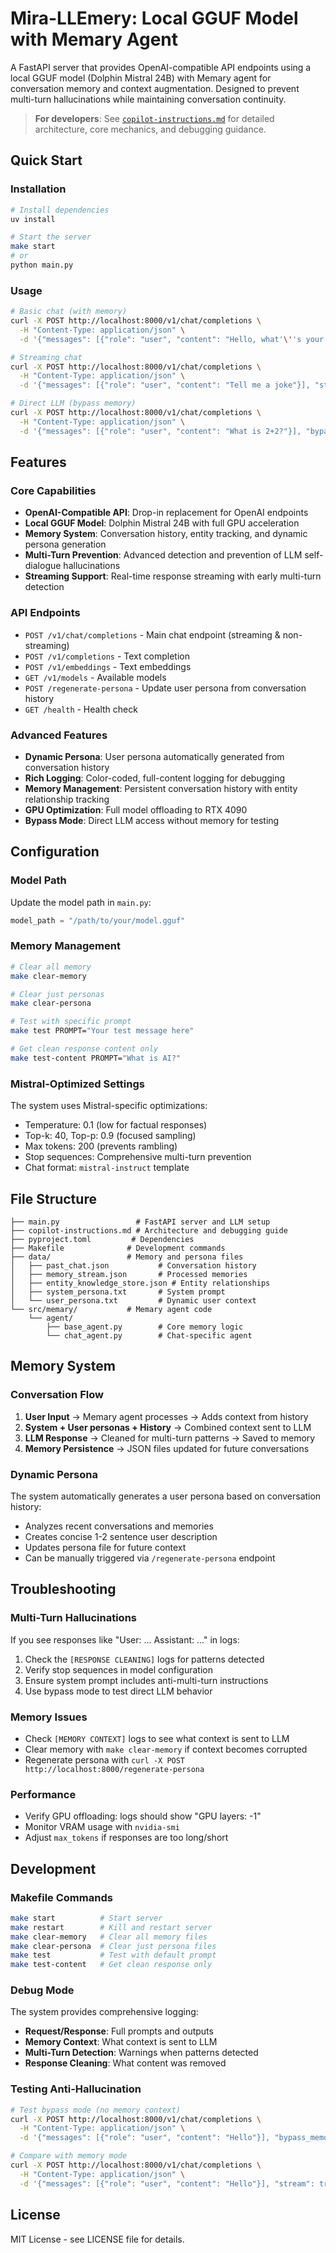# Mira-LLEmery: Local GGUF Model with Memary Agent

A FastAPI server that provides OpenAI-compatible API endpoints using a local GGUF model (Dolphin Mistral 24B) with Memary agent for conversation memory and context augmentation. Designed to prevent multi-turn hallucinations while maintaining conversation continuity.

> **For developers**: See [`copilot-instructions.md`](copilot-instructions.md) for detailed architecture, core mechanics, and debugging guidance.

## Quick Start

### Installation
```bash
# Install dependencies
uv install

# Start the server
make start
# or
python main.py
```

### Usage
```bash
# Basic chat (with memory)
curl -X POST http://localhost:8000/v1/chat/completions \
  -H "Content-Type: application/json" \
  -d '{"messages": [{"role": "user", "content": "Hello, what'\''s your name?"}], "stream": false}'

# Streaming chat
curl -X POST http://localhost:8000/v1/chat/completions \
  -H "Content-Type: application/json" \
  -d '{"messages": [{"role": "user", "content": "Tell me a joke"}], "stream": true}'

# Direct LLM (bypass memory)
curl -X POST http://localhost:8000/v1/chat/completions \
  -H "Content-Type: application/json" \
  -d '{"messages": [{"role": "user", "content": "What is 2+2?"}], "bypass_memory": true}'
```

## Features

### Core Capabilities
- **OpenAI-Compatible API**: Drop-in replacement for OpenAI endpoints
- **Local GGUF Model**: Dolphin Mistral 24B with full GPU acceleration
- **Memory System**: Conversation history, entity tracking, and dynamic persona generation
- **Multi-Turn Prevention**: Advanced detection and prevention of LLM self-dialogue hallucinations
- **Streaming Support**: Real-time response streaming with early multi-turn detection

### API Endpoints
- `POST /v1/chat/completions` - Main chat endpoint (streaming & non-streaming)
- `POST /v1/completions` - Text completion
- `POST /v1/embeddings` - Text embeddings  
- `GET /v1/models` - Available models
- `POST /regenerate-persona` - Update user persona from conversation history
- `GET /health` - Health check

### Advanced Features
- **Dynamic Persona**: User persona automatically generated from conversation history
- **Rich Logging**: Color-coded, full-content logging for debugging
- **Memory Management**: Persistent conversation history with entity relationship tracking
- **GPU Optimization**: Full model offloading to RTX 4090
- **Bypass Mode**: Direct LLM access without memory for testing

## Configuration

### Model Path
Update the model path in `main.py`:
```python
model_path = "/path/to/your/model.gguf"
```

### Memory Management
```bash
# Clear all memory
make clear-memory

# Clear just personas
make clear-persona

# Test with specific prompt
make test PROMPT="Your test message here"

# Get clean response content only
make test-content PROMPT="What is AI?"
```

### Mistral-Optimized Settings
The system uses Mistral-specific optimizations:
- Temperature: 0.1 (low for factual responses)
- Top-k: 40, Top-p: 0.9 (focused sampling)
- Max tokens: 200 (prevents rambling)
- Stop sequences: Comprehensive multi-turn prevention
- Chat format: `mistral-instruct` template

## File Structure

```
├── main.py                 # FastAPI server and LLM setup
├── copilot-instructions.md # Architecture and debugging guide
├── pyproject.toml         # Dependencies
├── Makefile              # Development commands
├── data/                 # Memory and persona files
│   ├── past_chat.json           # Conversation history  
│   ├── memory_stream.json       # Processed memories
│   ├── entity_knowledge_store.json # Entity relationships
│   ├── system_persona.txt       # System prompt
│   └── user_persona.txt         # Dynamic user context
└── src/memary/           # Memary agent code
    └── agent/
        ├── base_agent.py        # Core memory logic
        └── chat_agent.py        # Chat-specific agent
```

## Memory System

### Conversation Flow
1. **User Input** → Memary agent processes → Adds context from history
2. **System + User personas + History** → Combined context sent to LLM
3. **LLM Response** → Cleaned for multi-turn patterns → Saved to memory
4. **Memory Persistence** → JSON files updated for future conversations

### Dynamic Persona
The system automatically generates a user persona based on conversation history:
- Analyzes recent conversations and memories
- Creates concise 1-2 sentence user description
- Updates persona file for future context
- Can be manually triggered via `/regenerate-persona` endpoint

## Troubleshooting

### Multi-Turn Hallucinations
If you see responses like "User: ... Assistant: ..." in logs:
1. Check the `[RESPONSE CLEANING]` logs for patterns detected
2. Verify stop sequences in model configuration
3. Ensure system prompt includes anti-multi-turn instructions
4. Use bypass mode to test direct LLM behavior

### Memory Issues
- Check `[MEMORY CONTEXT]` logs to see what context is sent to LLM
- Clear memory with `make clear-memory` if context becomes corrupted
- Regenerate persona with `curl -X POST http://localhost:8000/regenerate-persona`

### Performance
- Verify GPU offloading: logs should show "GPU layers: -1"
- Monitor VRAM usage with `nvidia-smi`
- Adjust `max_tokens` if responses are too long/short

## Development

### Makefile Commands
```bash
make start          # Start server
make restart        # Kill and restart server  
make clear-memory   # Clear all memory files
make clear-persona  # Clear just persona files
make test           # Test with default prompt
make test-content   # Get clean response only
```

### Debug Mode
The system provides comprehensive logging:
- **Request/Response**: Full prompts and outputs
- **Memory Context**: What context is sent to LLM
- **Multi-Turn Detection**: Warnings when patterns detected
- **Response Cleaning**: What content was removed

### Testing Anti-Hallucination
```bash
# Test bypass mode (no memory context)
curl -X POST http://localhost:8000/v1/chat/completions \
  -H "Content-Type: application/json" \
  -d '{"messages": [{"role": "user", "content": "Hello"}], "bypass_memory": true, "stream": true}'

# Compare with memory mode
curl -X POST http://localhost:8000/v1/chat/completions \
  -H "Content-Type: application/json" \
  -d '{"messages": [{"role": "user", "content": "Hello"}], "stream": true}'
```

## License

MIT License - see LICENSE file for details.
